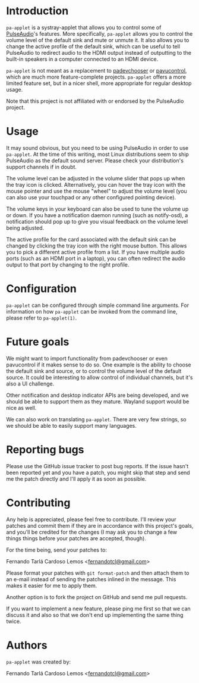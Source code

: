 Introduction
============

`pa-applet` is a systray-applet that allows you to control some of
[PulseAudio][1]'s features. More specifically, `pa-applet` allows you to control
the volume level of the default sink and mute or unmute it. It also allows you
to change the active profile of the default sink, which can be useful to tell
PulseAudio to redirect audio to the HDMI output instead of outputting to the
built-in speakers in a computer connected to an HDMI device.

`pa-applet` is not meant as a replacement to [padevchooser][2] or [pavucontrol][3],
which are much more feature-complete projects. `pa-applet` offers a more limited
feature set, but in a nicer shell, more appropriate for regular desktop usage.

Note that this project is not affiliated with or endorsed by the PulseAudio
project.

[1]: http://www.pulseaudio.org/
[2]: http://0pointer.de/lennart/projects/padevchooser/
[3]: http://freedesktop.org/software/pulseaudio/pavucontrol


Usage
=====

It may sound obvious, but you need to be using PulseAudio in order to use
`pa-applet`. At the time of this writing, most Linux distributions seem to ship
PulseAudio as the default sound server. Please check your distribution's
support channels if in doubt.

The volume level can be adjusted in the volume slider that pops up when the
tray icon is clicked. Alternatively, you can hover the tray icon with the
mouse pointer and use the mouse "wheel" to adjust the volume level (you can
also use your touchpad or any other configured pointing device).

The volume keys in your keyboard can also be used to tune the volume up or
down. If you have a notification daemon running (such as notify-osd), a
notification should pop up to give you visual feedback on the volume level
being adjusted.

The active profile for the card associated with the default sink can be
changed by clicking the tray icon with the right mouse button. This allows you
to pick a different active profile from a list. If you have multiple audio
ports (such as an HDMI port in a laptop), you can often redirect the audio
output to that port by changing to the right profile.


Configuration
=============

`pa-applet` can be configured through simple command line arguments. For
information on how `pa-applet` can be invoked from the command line, please
refer to `pa-applet(1)`.


Future goals
============

We might want to import functionality from padevchooser or even pavucontrol if
it makes sense to do so. One example is the ability to choose the default sink
and source, or to control the volume level of the default source. It could be
interesting to allow control of individual channels, but it's also a UI
challenge.

Other notification and desktop indicator APIs are being developed, and we
should be able to support them as they mature. Wayland support would be nice
as well.

We can also work on translating `pa-applet`. There are very few strings, so we
should be able to easily support many languages.


Reporting bugs
==============

Please use the GitHub issue tracker to post bug reports. If the issue hasn't
been reported yet and you have a patch, you might skip that step and send me
the patch directly and I'll apply it as soon as possible.


Contributing
============

Any help is appreciated, please feel free to contribute. I'll review your
patches and commit them if they are in accordance with this project's goals,
and you'll be credited for the changes (I may ask you to change a few things
things before your patches are accepted, though).

For the time being, send your patches to:

Fernando Tarlá Cardoso Lemos <<fernandotcl@gmail.com>>

Please format your patches with `git format-patch` and then attach them to an
e-mail instead of sending the patches inlined in the message. This makes it
easier for me to apply them.

Another option is to fork the project on GitHub and send me pull requests.

If you want to implement a new feature, please ping me first so that we can
discuss it and also so that we don't end up implementing the same thing twice.


Authors
=======

`pa-applet` was created by:

Fernando Tarlá Cardoso Lemos <<fernandotcl@gmail.com>>
